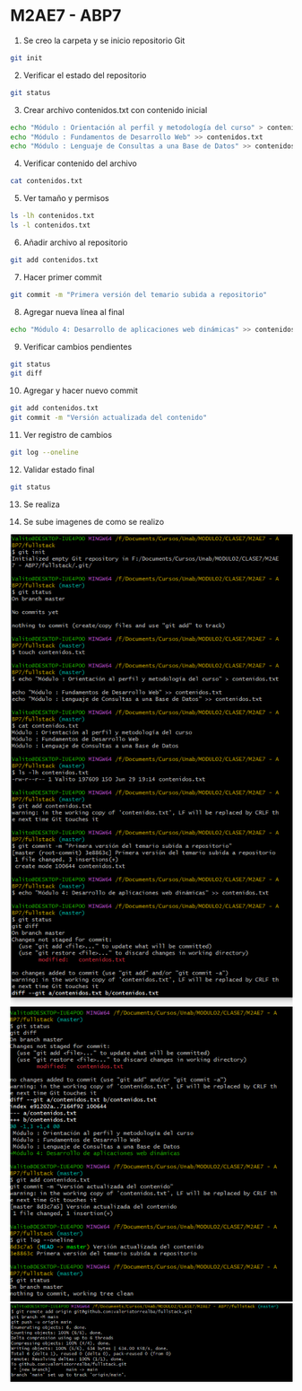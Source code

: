 # M2AE7 - ABP7

1. Se creo la carpeta y se inicio repositorio Git
```bash
git init
```
2. Verificar el estado del repositorio
```bash
git status
```

3. Crear archivo contenidos.txt con contenido inicial
```bash
echo "Módulo : Orientación al perfil y metodología del curso" > contenidos.txt
echo "Módulo : Fundamentos de Desarrollo Web" >> contenidos.txt
echo "Módulo : Lenguaje de Consultas a una Base de Datos" >> contenidos.txt
```

4. Verificar contenido del archivo
```bash
cat contenidos.txt
```

5. Ver tamaño y permisos
```bash
ls -lh contenidos.txt
ls -l contenidos.txt
```

6. Añadir archivo al repositorio
```bash
git add contenidos.txt
```

7. Hacer primer commit
```bash
git commit -m "Primera versión del temario subida a repositorio"
```

8. Agregar nueva línea al final
```bash
echo "Módulo 4: Desarrollo de aplicaciones web dinámicas" >> contenidos.txt
```

9. Verificar cambios pendientes
```bash
git status
git diff
```

10. Agregar y hacer nuevo commit
```bash
git add contenidos.txt
git commit -m "Versión actualizada del contenido"
```

11. Ver registro de cambios
```bash
git log --oneline
```

12. Validar estado final
```bash
git status
```
13. Se realiza

14. Se sube imagenes de como se realizo

![Paso 1](img/001.png)
![Paso 2](img/002.png)
![Paso 3](img/003.png)
